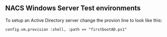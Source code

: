 ## NACS Windows Server Test environments

To setup an Active Directory server change the provion line to look like this:

```config.vm.provision :shell, :path => "firstbootAD.ps1"```

